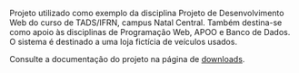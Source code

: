 Projeto utilizado como exemplo da disciplina Projeto de Desenvolvimento Web do curso de TADS/IFRN, campus Natal Central. Também destina-se como apoio às disciplinas de Programação Web, APOO e Banco de Dados.
O sistema é destinado a uma loja fictícia de veículos usados.

Consulte a documentação do projeto na página de [downloads](https://drive.google.com/folderview?id=0Bx5VasWf5EZ2TmY5YlIwRVRFWmc&usp=sharing).